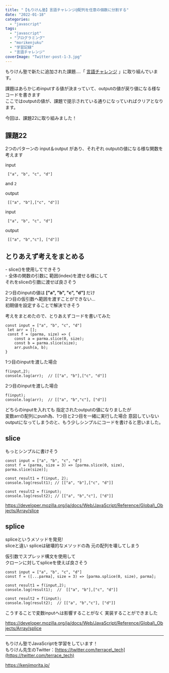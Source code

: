 ```yaml
---
title: "【もりけん塾】言語チャレンジ@配列を任意の個数に分割する"
date: "2022-01-18"
categories: 
  - "javascript"
tags: 
  - "javascript"
  - "プログラミング"
  - "morikenjuku"
  - "学習記録"
  - "言語チャレンジ"
coverImage: "Twitter-post-1-3.jpg"
---
```


もりけん塾で新たに追加された課題....「 [言語チャレンジ](https://github.com/kenmori/handsonFrontend/blob/master/work/basic/Work.md) 」に取り組んでいます。

課題はあらかじめinputする値が決まっていて、outputの値が戻り値になる様なコードを書きます  
ここではoutputの値が、課題で提示されている通りになっていればクリアとなります。

今回は、課題22に取り組みました！

## 課題22

2つのパターンの input＆output があり、それぞれ outputの値になる様な関数を考えます

input

```
 ["a", "b", "c", "d"]
```

and `2`

output

```
 [["a", "b"],["c", "d"]]
```

input

```
 ["a", "b", "c", "d"]
```

output

```
 [["a", "b","c"], ["d"]]
```

## とりあえず考えをまとめる

\- slice()を使用してできそう  
\- 全体の関数の引数に 範囲(index)を渡せる様にして  
それをsliceの引数に渡せば良さそう

2つ目のinputの値は **\["a", "b", "c", "d"\]** だけ  
2つ目の仮引数へ範囲を渡すことができない...  
初期値を設定することで解決できそう

考えをまとめたので、とりあえずコードを書いてみた

```
const input = ["a", "b", "c", "d"]
 let arr = [];
 const f = (parma, size) => {
    const a = parma.slice(0, size);
    const b = parma.slice(size);
    arr.push(a, b);
}
```

1つ目のinputを渡した場合

```
f(input,2); 
console.log(arr);  // [["a", "b"],["c", "d"]]
```

2つ目のinputを渡した場合

```
f(input); 
console.log(arr);  // [["a", "b","c"], ["d"]]
```

どちらのinputを入れても 指定されたoutputの値になりましたが  
変数arrの配列にpush為、1つ目と2つ目を一緒に実行した場合 意図していないoutputになってしまうのと、もう少しシンプルにコードを書けると思いました。

## slice

もっとシンプルに書けそう

```
const input = ["a", "b", "c", "d"]
const f = (parma, size = 3) => [parma.slice(0, size), parma.slice(size)];

const result1 = f(input, 2);
console.log(result1); // [["a", "b"],["c", "d"]]

const result2 = f(input);
console.log(result2); // [["a", "b","c"], ["d"]]
```

https://developer.mozilla.org/ja/docs/Web/JavaScript/Reference/Global\_Objects/Array/slice

## splice

spliceというメソッドを発見!  
sliceと違い spliceは破壊的なメソッドの為 元の配列を壊してしまう  
  
仮引数でスプレッド構文を使用して  
クローンに対してspliceを使えば良さそう

```
const input = ["a", "b", "c", "d"]
const f = ([...parma], size = 3) => [parma.splice(0, size), parma];

const result1 = f(input,2);
console.log(result1);  //  [["a", "b"],["c", "d"]]

const result2 = f(input);
console.log(result2);  // [["a", "b","c"], ["d"]]
```

こうすることで変数inputへは影響することがなく 実装することができました

https://developer.mozilla.org/ja/docs/Web/JavaScript/Reference/Global\_Objects/Array/splice

* * *

もりけん塾でJavaScriptを学習をしています！  
もりけん先生のTwitter：[https://twitter.com/terrace\_tech](https://twitter.com/terrace_tech)

https://kenjimorita.jp/
